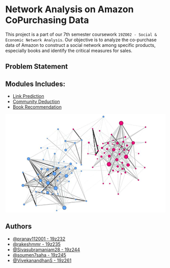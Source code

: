 
# Network Analysis on Amazon CoPurchasing Data

This project is a part of our 7th semester coursework `19ZO02 - Social & Economic Network Analysis`. Our objective is to analyze the co-purchase data of Amazon to construct a social network among specific products, especially books and identify the critical measures for sales.

## Problem Statement

## Modules Includes:
- [Link Prediction]()
- [Community Deduction]()
- [Book Recommendation]()

![My Image](images/Amazon-book-co-purchasing-graph.png)

## Authors
- [@pranav112001 - 19z232](https://github.com/pranav112001)
- [@rakeshmmr - 19z235](https://github.com/rakeshmmr) 
- [@Sivasubramaniam28 - 19z244](https://github.com/Sivasubramaniam28)
- [@soumen7saha - 19z245](https://www.github.com/soumen7saha)
- [@VivekanandhanS - 19z261](https://github.com/Vivekanandhan-Sankar)

